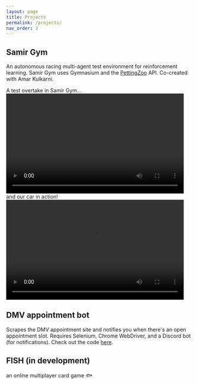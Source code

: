 ```yaml
---
layout: page
title: Projects
permalink: /projects/
nav_order: 3
---
```


## Samir Gym
An autonomous racing multi-agent test environment for reinforcement learning. Samir Gym uses Gymnasium and the [PettingZoo](https://pettingzoo.farama.org/) API. Co-created with Amar Kulkarni.

A test overtake in Samir Gym...
<video width="480" height="270" controls="controls">
  <source src="../assets/screencast1.mp4" type="video/mp4">
</video>
and our car in action!
<video width="480" height="270" controls="controls">
  <source src="../assets/overtake1.mp4" type="video/mp4">
</video>

<!-- ## ML project -->

## DMV appointment bot
Scrapes the DMV appointment site and notifies you when there's an open appointment slot.  Requires Selenium, Chrome WebDriver, and a Discord bot (for notifications). Check out the code [here](https://github.com/ann4bel/dmv_bot/tree/main).

<!-- ## Flight Delays with ML
A deep learning [model](https://colab.research.google.com/drive/1UJv0qe6X-IIiqMqFKQ2js24aY_ggsksE?usp=sharing) that predicts whether or not a flight will be delayed. -->

## FISH (in development)
an online multiplayer card game 🐟

<!-- ## which gnome are you?
Silly quiz that I made. And by silly I mean extremely important. Find out what kind of gnome you are here! -->